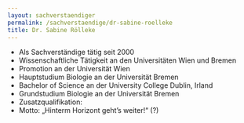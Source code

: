 ```yaml
---
layout: sachverstaendiger
permalink: /sachverstaendige/dr-sabine-roelleke
title: Dr. Sabine Rölleke
---
```


- Als Sachverständige tätig seit 2000
- Wissenschaftliche Tätigkeit an den Universitäten Wien und Bremen
- Promotion an der Universität Wien
- Hauptstudium Biologie an der Universität Bremen
- Bachelor of Science an der University College Dublin, Irland
- Grundstudium Biologie an der Universität Bremen
- Zusatzqualifikation:
- Motto: „Hinterm Horizont geht’s weiter!“ (?)
